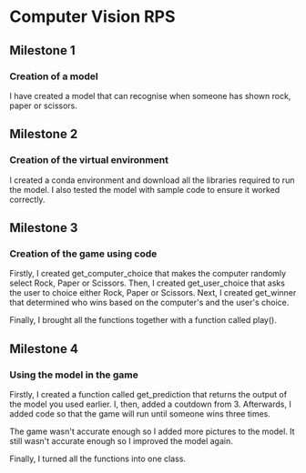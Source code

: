 # Computer Vision RPS

## Milestone 1

### Creation of a model
I have created a model that can recognise when someone has shown rock, paper or scissors.

## Milestone 2

### Creation of the virtual environment

I created a conda environment and download all the libraries required to run the model. I also tested the model with sample code to ensure it worked correctly.

## Milestone 3

### Creation of the game using code

Firstly, I created get_computer_choice that makes the computer randomly select Rock, Paper or Scissors. Then, I created get_user_choice that asks the user to choice either Rock, Paper or Scissors. Next, I created get_winner that determined who wins based on the computer's and the user's choice. 

Finally, I brought all the functions together with a function called play().

## Milestone 4

### Using the model in the game

Firstly, I created a function called get_prediction that returns the output of the model you used earlier. I, then, added a coutdown from 3. Afterwards, I added code so that the game will run until someone wins three times.

The game wasn't accurate enough so I added more pictures to the model. It still wasn't accurate enough so I improved the model again.

Finally, I turned all the functions into one class.